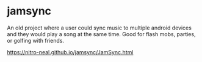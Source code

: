 # jamsync

An old project where a user could sync music to multiple android devices and they would play a song at the same time. Good for flash mobs, parties, or golfing with friends.

https://nitro-neal.github.io/jamsync/JamSync.html
